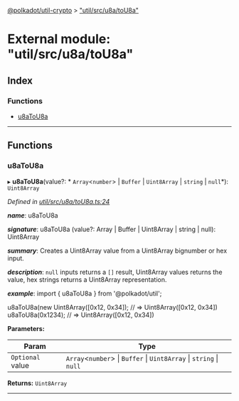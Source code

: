 [@polkadot/util-crypto](../README.md) > ["util/src/u8a/toU8a"](../modules/_util_src_u8a_tou8a_.md)

# External module: "util/src/u8a/toU8a"

## Index

### Functions

* [u8aToU8a](_util_src_u8a_tou8a_.md#u8atou8a)

---

## Functions

<a id="u8atou8a"></a>

###  u8aToU8a

▸ **u8aToU8a**(value?: * `Array`<`number`> &#124; `Buffer` &#124; `Uint8Array` &#124; `string` &#124; `null`*): `Uint8Array`

*Defined in [util/src/u8a/toU8a.ts:24](https://github.com/polkadot-js/util/blob/7550b44/packages/util/src/u8a/toU8a.ts#L24)*

*__name__*: u8aToU8a

*__signature__*: u8aToU8a (value?: Array | Buffer | Uint8Array | string | null): Uint8Array

*__summary__*: Creates a Uint8Array value from a Uint8Array bignumber or hex input.

*__description__*: `null` inputs returns a `[]` result, Uint8Array values returns the value, hex strings returns a Uint8Array representation.

*__example__*: import { u8aToU8a } from '@polkadot/util';

u8aToU8a(new Uint8Array(\[0x12, 0x34\]); // => Uint8Array(\[0x12, 0x34\]) u8aToU8a(0x1234); // => Uint8Array(\[0x12, 0x34\])

**Parameters:**

| Param | Type |
| ------ | ------ |
| `Optional` value |  `Array`<`number`> &#124; `Buffer` &#124; `Uint8Array` &#124; `string` &#124; `null`|

**Returns:** `Uint8Array`

___

